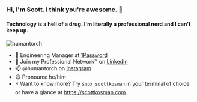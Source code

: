 ### Hi, I'm Scott. I think you're awesome. 👋

#### Technology is a hell of a drug. I'm literally a professional nerd and I can't keep up.

<p align="left"> <img src="https://komarev.com/ghpvc/?username=humantorch" alt="humantorch" /> </p>

- 🔭 Engineering Manager at [1Password](https://1password.com)
- 💼 Join my Professional Network™ on [LinkedIn](https://www.linkedin.com/in/scottkosman/)
- 📫 @humantorch on [Instagram](https://instagram.com/humantorch)
- 😄 Pronouns: he/him
- ⚡ Want to know more? Try `$npx scottkosman` in your terminal of choice or have a glance at https://scottkosman.com. 

<!--
**humantorch/humantorch** is a ✨ _special_ ✨ repository because its `README.md` (this file) appears on your GitHub profile.

Here are some ideas to get you started:

- 🔭 I’m currently working on ...
- 🌱 I’m currently learning ...
- 👯 I’m looking to collaborate on ...
- 🤔 I’m looking for help with ...
- 💬 Ask me about ...
- 📫 How to reach me: ...
- 😄 Pronouns: ...
- ⚡ Fun fact: ...
-->
